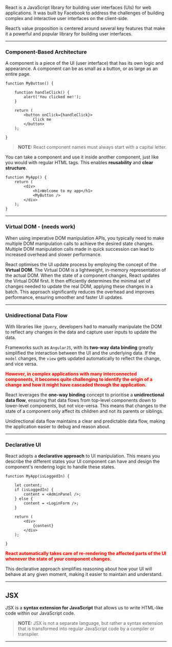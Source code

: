 
React is a JavaScript library for building user interfaces (UIs) for web applications. It was built by Facebook to address the challenges of building complex and interactive user interfaces on the client-side.

React’s value proposition is centered around several key features that make it a powerful and popular library for building user interfaces.

---
### Component-Based Architecture

A component is a piece of the UI (user interface) that has its own logic and appearance. A component can be as small as a button, or as large as an entire page.

```
function MyButton() {  

	function handleClick() {  
		alert('You clicked me!');  
	}  

	return (  
		<button onClick={handleClick}>  
			Click me  
		</button>  
	);  

}
```

> **NOTE:** React component names must always start with a capital letter.

You can take a component and use it inside another component, just like you would with regular HTML tags. This enables **reusability** and **clear structure**.

```
function MyApp() {  
	return (  
		<div>  
			<h1>Welcome to my app</h1>  
			<MyButton />  
		</div>  
	);  
}
```

---
### Virtual DOM - (needs work)

When using imperative DOM manipulation APIs, you typically need to make multiple DOM manipulation calls to achieve the desired state changes. Multiple DOM manipulation calls made in quick succession can lead to increased overhead and slower performance.

React optimises the UI update process by employing the concept of the **Virtual DOM**. The Virtual DOM is a lightweight, in-memory representation of the actual DOM. When the state of a component changes, React updates the Virtual DOM first. It then efficiently determines the minimal set of changes needed to update the real DOM, applying these changes in a batch. This approach significantly reduces the overhead and improves performance, ensuring smoother and faster UI updates.

---
### Unidirectional Data Flow

With libraries like `jQuery`, developers had to manually manipulate the DOM to reflect any changes in the data and capture user inputs to update the data.

Frameworks such as `AngularJS`, with its **two-way data binding** greatly simplified the interaction between the UI and the underlying data. If the `model` changes, the `view` gets updated automatically to reflect the change, and vice versa.

<strong><span style="color:red; background: #FFF1E8">However, in complex applications with many interconnected components, it becomes quite challenging to identify the origin of a change and how it might have cascaded through the application.</span></strong>

React leverages the **one-way binding** concept to prioritise a **unidirectional data flow**, ensuring that data flows from top-level components down to lower-level components, but not vice-versa. This means that changes to the state of a component only affect its children and not its parents or siblings.

Unidirectional data flow maintains a clear and predictable data flow, making the application easier to debug and reason about.

---
### Declarative UI

React adopts a **declarative approach** to UI manipulation. This means you describe the different states your UI component can have and design the component's rendering logic to handle these states. 

```
function MyApp(isLoggedIn) { 

	let content;  
	if (isLoggedIn) {  
		content = <AdminPanel />;  
	} else {  
		content = <LoginForm />;  
	}  

	return (  
		<div>  
			{content}  
		</div>  
	);
	
}
```

<strong><span style="color:red; background: #FFF1E8">React automatically takes care of re-rendering the affected parts of the UI whenever the state of your component changes.</span></strong>

This declarative approach simplifies reasoning about how your UI will behave at any given moment, making it easier to maintain and understand.

---
## JSX

JSX is a **syntax extension for JavaScript** that allows us to write HTML-like code within our JavaScript code.

> **NOTE:** JSX is not a separate language, but rather a syntax extension that is transformed into regular JavaScript code by a compiler or transpiler.

---

